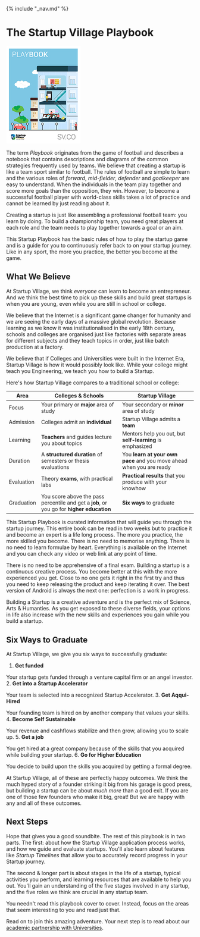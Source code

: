 {% include "_nav.md" %}

# The Startup Village Playbook

<img src="cover_small.jpg" alt="Book cover image" />

The term *Playbook* originates from the game of football and describes a notebook that contains descriptions and diagrams of the common strategies frequently used by teams. We believe that creating a startup is like a team sport similar to football. The rules of football are simple to learn and the various roles of *forward*, *mid-fielder*, *defender* and *goalkeeper* are easy to understand. When the individuals in the team play together and score more goals than the opposition, they win. However, to become a successful football player with world-class skills takes a lot of practice and cannot be learned by just reading about it.

Creating a startup is just like assembling a professional football team: you learn by doing. To build a championship team, you need great players at each role and the team needs to play together towards a goal or an aim.

This Startup Playbook has the basic rules of how to play the startup game and is a guide for you to continuously refer back to on your startup journey. Like in any sport, the more you practice, the better you become at the game.

## What We Believe

At Startup Village, we think *everyone* can learn to become an entrepreneur. And we think the best time to pick up these skills and build great startups is when you are young, even while you are still in school or college. 

We believe that the Internet is a significant game changer for humanity and we are seeing the early days of a massive global revolution. Because learning as we know it was institutionalised in the early 18th century, schools and colleges are organised just like factories with separate areas for different subjects and they teach topics in order, just like batch production at a factory.

We believe that if Colleges and Universities were built in the Internet Era, Startup Village is how it would possibly look like. While your college might teach you Engineering, we teach you how to build a Startup.

Here's how Startup Village compares to a traditional school or college:

| Area | Colleges & Schools | Startup Village |
|------|--------------------|-----------------|
| Focus | Your primary or **major** area of study | Your secondary or **minor** area of study |
| Admission | Colleges admit an **individual** | Startup Village admits a **team** |
| Learning | **Teachers** and guides lecture you about topics | Mentors help you out, but **self-learning** is emphasized | 
| Duration | A **structured duration** of semesters or thesis evaluations | You **learn at your own pace** and you move ahead when you are ready |
| Evaluation | Theory **exams**, with practical labs | **Practical results** that you produce with your knowhow |
| Graduation | You score above the pass percentile and get a **job**, or you go for **higher education** | **Six ways** to graduate |

This Startup Playbook is curated information that will guide you through the startup journey. This entire book can be read in two weeks but to practice it and become an expert is a life long process. The more you practice, the more skilled you become. There is no need to memorise anything. There is no need to learn formulae by heart. Everything is available on the Internet and you can check any video or web link at any point of time.
 
There is no need to be apprehensive of a final exam. Building a startup is a continuous creative process. You become better at this with the more experienced you get. Close to no one gets it right in the first try and thus you need to keep releasing the product and keep iterating it over. The best version of Android is always the next one: perfection is a work in progress.

Building a Startup is a creative adventure and is the perfect mix of Science, Arts & Humanties. As you get exposed to these diverse fields, your options in life also increase with the new skills and experiences you gain while you build a startup.

## Six Ways to Graduate

At Startup Village, we give you six ways to successfully graduate:

1. **Get funded**
  
  Your startup gets funded through a venture capital firm or an angel investor.
2. **Get into a Startup Accelerator**

  Your team is selected into a recognized Startup Accelerator.
3. **Get Aqqui-Hired**

  Your founding team is hired on by another company that values your skills.
4. **Become Self Sustainable**

  Your revenue and cashflows stabilize and then grow, allowing you to scale up.
5. **Get a job**

  You get hired at a great company because of the skills that you acquired while building your startup.
6. **Go for Higher Education**

  You decide to build upon the skills you acquired by getting a formal degree.
  
At Startup Village, all of these are perfectly happy outcomes. We think the much hyped story of a founder striking it big from his garage is good press, but building a startup can be about *much more* than a good exit. If you are one of those few founders who make it big, great! But we are happy with any and all of these outcomes.

## Next Steps

Hope that gives you a good soundbite. The rest of this playbook is in two parts. The first: about how the Startup Village application process works, and how we guide and evaluate startups. You'll also learn about features like *Startup Timelines* that allow you to accurately record progress in your Startup journey. 

The second & longer part is about stages in the life of a startup, typical activities you perform, and learning resources that are available to help you out. You'll gain an understanding of the five stages involved in any startup, and the five roles we think are crucial in any startup team.

You needn't read this playbook cover to cover. Instead, focus on the areas that seem interesting to you and read just that.

Read on to join this amazing adventure. Your next step is to read about our <a href="1-partnership.md">academic partnership with Universities</a>.

